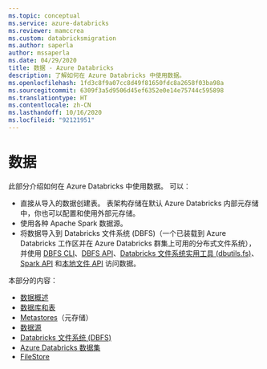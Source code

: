 ```yaml
---
ms.topic: conceptual
ms.service: azure-databricks
ms.reviewer: mamccrea
ms.custom: databricksmigration
ms.author: saperla
author: mssaperla
ms.date: 04/29/2020
title: 数据 - Azure Databricks
description: 了解如何在 Azure Databricks 中使用数据。
ms.openlocfilehash: 1fd3c8f9a07cc8d49f81650fdc8a2658f03ba98a
ms.sourcegitcommit: 6309f3a5d9506d45ef6352e0e14e75744c595898
ms.translationtype: HT
ms.contentlocale: zh-CN
ms.lasthandoff: 10/16/2020
ms.locfileid: "92121951"
---
```

# <a name="data"></a>数据

此部分介绍如何在 Azure Databricks 中使用数据。 可以：

* 直接从导入的数据创建表。 表架构存储在默认 Azure Databricks 内部元存储中，你也可以配置和使用外部元存储。
* 使用各种 Apache Spark 数据源。
* 将数据导入到 Databricks 文件系统 (DBFS)（一个已装载到 Azure Databricks 工作区并在 Azure Databricks 群集上可用的分布式文件系统），并使用 [DBFS CLI](../dev-tools/cli/dbfs-cli.md)、[DBFS API](../dev-tools/api/latest/dbfs.md)、[Databricks 文件系统实用工具 (dbutils.fs)](../dev-tools/databricks-utils.md#dbutils-fs)、[Spark API](databricks-file-system.md#dbfs-spark) 和[本地文件 API](databricks-file-system.md#fuse) 访问数据。

本部分的内容：

* [数据概述](data.md)
* [数据库和表](tables.md)
* [Metastores](metastores/index.md)（元存储）
* [数据源](data-sources/index.md)
* [Databricks 文件系统 (DBFS)](databricks-file-system.md)
* [Azure Databricks 数据集](databricks-datasets.md)
* [FileStore](filestore.md)